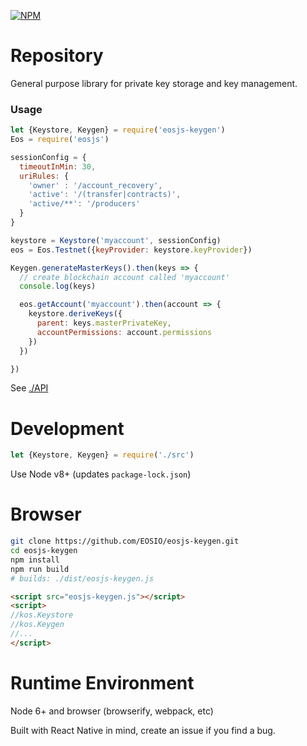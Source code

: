 <!--[![Build Status](https://travis-ci.org/EOSIO/eosjs-keygen.svg?branch=master)](https://travis-ci.org/EOSIO/eosjs-keygen)-->
[![NPM](https://img.shields.io/npm/v/eosjs-keygen.svg)](https://www.npmjs.org/package/eosjs-keygen)

# Repository

General purpose library for private key storage and key management.

### Usage

```javascript
let {Keystore, Keygen} = require('eosjs-keygen')
Eos = require('eosjs')

sessionConfig = {
  timeoutInMin: 30,
  uriRules: {
    'owner' : '/account_recovery',
    'active': '/(transfer|contracts)',
    'active/**': '/producers'
  }
}

keystore = Keystore('myaccount', sessionConfig)
eos = Eos.Testnet({keyProvider: keystore.keyProvider})

Keygen.generateMasterKeys().then(keys => {
  // create blockchain account called 'myaccount'
  console.log(keys)

  eos.getAccount('myaccount').then(account => {
    keystore.deriveKeys({
      parent: keys.masterPrivateKey,
      accountPermissions: account.permissions
    })
  })

})
```

See [./API](./API.md)

# Development

```javascript
let {Keystore, Keygen} = require('./src')
```

Use Node v8+ (updates `package-lock.json`)

# Browser

```bash
git clone https://github.com/EOSIO/eosjs-keygen.git
cd eosjs-keygen
npm install
npm run build
# builds: ./dist/eosjs-keygen.js
```

```html
<script src="eosjs-keygen.js"></script>
<script>
//kos.Keystore
//kos.Keygen
//...
</script>
```

# Runtime Environment

Node 6+ and browser (browserify, webpack, etc)

Built with React Native in mind, create an issue if you find a bug.
